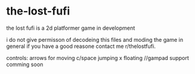 # the-lost-fufi
the lost fufi is a 2d platformer game in development

i do not give permisson of decodeing this files and moding the game in general
if you have a good reasone contact me r/thelostfufi.

controls: arrows for moving c/space jumping x floating
//gampad support comming soon
